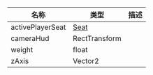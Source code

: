 | 名称 | 类型 | 描述 |
| ----------- | ----------- | ----------- |
| activePlayerSeat | [Seat](/Documents/Components/Vehicle/Seat.md) |  |
| cameraHud | RectTransform |  |
| weight | float |  |
| zAxis | Vector2 |  |
